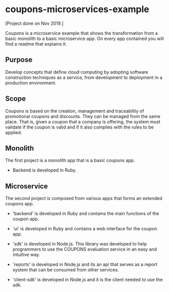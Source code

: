 # coupons-microservices-example

[Project done on Nov 2019.]

Coupons is a microservice example that shows the transformation from a basic monolith to a basic microservice app.
On every app contained you will find a readme that explains it.

## Purpose

Develop concepts that define cloud computing by adopting software construction techniques as a service, from development to deployment in a production environment.

## Scope

Coupons is based on the creation, management and traceability of promotional coupons and discounts.
They can be managed from the same place. That is, given a coupon that a company is offering, the system must validate if the coupon is valid and if it also complies with the rules to be applied.

## Monolith

The first project is a monolith app that is a basic coupons app.

- Backend is developed in Ruby.

## Microservice

The second project is composed from various apps that forms an extended coupons app.

- 'backend' is developed in Ruby and contains the main functions of the coupon app.

- 'ui' is developed in Ruby and contains a web interface for the coupon app.

- 'sdk' is developed in Node.js.
This library was developed to help programmers to use the COUPONS evaluation service in an easy and intuitive way.

- 'reports' is developed in Node.js and its an api that serves as a report system that can be consumed from other services.

- 'client-sdk' is developed in Node.js and it is the client needed to use the sdk.
